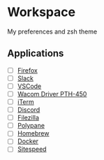 # Workspace
My preferences and zsh theme

## Applications
- [ ] [Firefox](https://www.mozilla.org/en-US/firefox/new/)
- [ ] [Slack](https://slack.com/downloads/mac)
- [ ] [VSCode](https://code.visualstudio.com/download)
- [ ] [Wacom Driver PTH-450](https://www.wacom.com/en-us/support/product-support/drivers)
- [ ] [iTerm](https://iterm2.com/)
- [ ] [Discord](https://discord.com/download)
- [ ] [Filezilla](https://filezilla-project.org/)
- [ ] [Polypane](https://polypane.app/)
- [ ] [Homebrew](https://brew.sh/)
- [ ] [Docker](https://www.docker.com/)
- [ ] [Sitespeed](https://www.sitespeed.io/)
